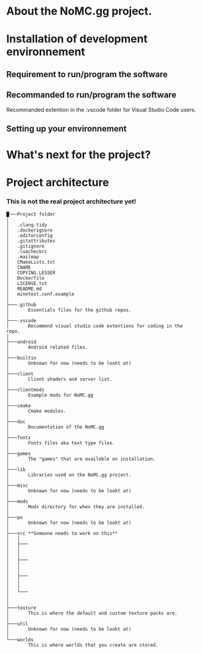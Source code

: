 # About the NoMC.gg project.

# Installation of development environnement
## Requirement to run/program the software

## Recommanded to run/program the software

Recommanded extention in the .vscode folder for Visual Studio Code users.

## Setting up your environnement

# What's next for the project?

# Project architecture

### This is not the real project architecture yet!
```
█───Project folder
│
│   .clang-tidy
│   .dockerignore
│   .editorconfig
│   .gitattributes
│   .gitignore
│   .luacheckrc
│   .mailmap
│   CMakeLists.txt
│   CNAME
│	COPYING.LESSER
│	Dockerfile
│	LICENSE.txt
│	README.md
│	minetest.conf.example
│
├───.github
│       Essentials files for the github repos.
│
├───.vscode
│       Recommend visual studio code extentions for coding in the repo.
│
├───android
│		Android related files.
│
├───builtin
│		Unknown for now (needs to be lookt at)
│
├───client
│		Client shaders and server list.
│
├───clientmods
│		Example mods for NoMC.gg
│
├───cmake
│		Cmake modules.
│
├───doc
│		Documentation of the NoMC.gg
│
├───fonts
│		Fonts files aka text type files.
│
├───games
│		The "games" that are availeble on installation.
│
├───lib
│		Libraries used on the NoMC.gg project.
│
├───misc
│		Unknown for now (needs to be lookt at)
│
├───mods
│		Mods directory for when they are installed.
│
├───po
│		Unknown for now (needs to be lookt at)
│
├───src **Someone needs to work on this**
│   │   
│   ├───       
│   │       
│   │   
│   ├───       
│   │       
│   │    
│   ├───       
│   │       
│   │
│   └───
│           
│
├───texture
│       This is where the default and custom texture packs are.
│
├───util
│       Unknown for now (needs to be lookt at)
│
└───worlds
        This is where worlds that you create are stored.
```
